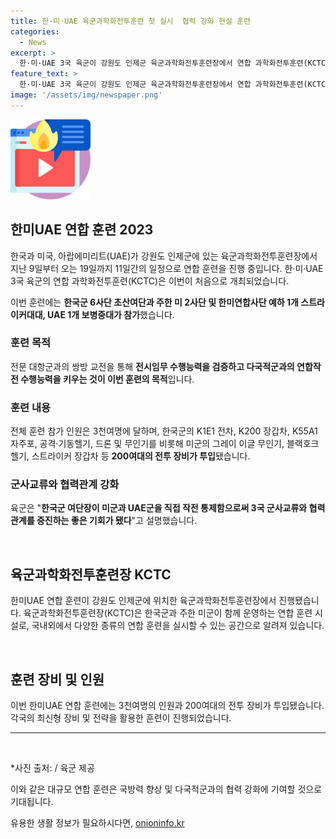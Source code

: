 ```yaml
---
title: 한·미·UAE 육군과학화전투훈련 첫 실시  협력 강화 현실 훈련
categories:
  - News
excerpt: >
  한·미·UAE 3국 육군이 강원도 인제군 육군과학화전투훈련장에서 연합 과학화전투훈련(KCTC)을 진행 중입니다. 이번 훈련은 한·미·UAE 육군의 첫 연합 훈련으로, 11일간의 일정 동안 전문 대항군과의 교전을 통해 전시임무 수행과 다국적군과의 연합작전 수행 능력을 향상시킬 예정입니다. 3천여명이 참가하며, 한국군과 미군, UAE군의 다양한 전투 장비가 투입됐습니다. 이번 훈련을 통해 3국 군사교류와 협력관계가 강화될 것으로 기대됩니다.
feature_text: >
  한·미·UAE 3국 육군이 강원도 인제군 육군과학화전투훈련장에서 연합 과학화전투훈련(KCTC)을 진행 중입니다. 이번 훈련은 한·미·UAE 육군의 첫 연합 훈련으로, 11일간의 일정 동안 전문 대항군과의 교전을 통해 전시임무 수행과 다국적군과의 연합작전 수행 능력을 향상시킬 예정입니다. 3천여명이 참가하며, 한국군과 미군, UAE군의 다양한 전투 장비가 투입됐습니다. 이번 훈련을 통해 3국 군사교류와 협력관계가 강화될 것으로 기대됩니다.
image: '/assets/img/newspaper.png'
---
```


<p><img src="/assets/img/news.png" alt="rentncar 속보" /></p>

<h2 data-ke-size="size26">한미UAE 연합 훈련 2023</h2>

<p>한국과 미국, 아랍에미리트(UAE)가 강원도 인제군에 있는 육군과학화전투훈련장에서 지난 9일부터 오는 19일까지 11일간의 일정으로 연합 훈련을 진행 중입니다. 한·미·UAE 3국 육군의 연합 과학화전투훈련(KCTC)은 이번이 처음으로 개최되었습니다. </p>

<p data-ke-size="size16">이번 훈련에는 <b>한국군 6사단 초산여단과 주한 미 2사단 및 한미연합사단 예하 1개 스트라이커대대, UAE 1개 보병중대가 참가</b>했습니다.</p>

<h3 data-ke-size="size24">훈련 목적</h3>

<p data-ke-size="size16">전문 대항군과의 쌍방 교전을 통해 <b>전시임무 수행능력을 검증하고 다국적군과의 연합작전 수행능력을 키우는 것이 이번 훈련의 목적</b>입니다.</p>

<h3 data-ke-size="size24">훈련 내용</h3>

<p data-ke-size="size16">전체 훈련 참가 인원은 3천여명에 달하며, 한국군의 K1E1 전차, K200 장갑차, K55A1 자주포, 공격·기동헬기, 드론 및 무인기를 비롯해 미군의 그레이 이글 무인기, 블랙호크 헬기, 스트라이커 장갑차 등 <b>200여대의 전투 장비가 투입</b>됐습니다.</p>

<h3 data-ke-size="size24">군사교류와 협력관계 강화</h3>

<p data-ke-size="size16">육군은 "<b>한국군 여단장이 미군과 UAE군을 직접 작전 통제함으로써 3국 군사교류와 협력관계를 증진하는 좋은 기회가 됐다</b>"고 설명했습니다.</p>

<p data-ke-size="size16">&nbsp;</p>

<h2 data-ke-size="size26">육군과학화전투훈련장 KCTC</h2>

<p data-ke-size="size16">한미UAE 연합 훈련이 강원도 인제군에 위치한 육군과학화전투훈련장에서 진행됐습니다. 육군과학화전투훈련장(KCTC)은 한국군과 주한 미군이 함께 운영하는 연합 훈련 시설로, 국내외에서 다양한 종류의 연합 훈련을 실시할 수 있는 공간으로 알려져 있습니다.</p>

<p data-ke-size="size16">&nbsp;</p>

<h2 data-ke-size="size26">훈련 장비 및 인원</h2>

<p data-ke-size="size16">이번 한미UAE 연합 훈련에는 3천여명의 인원과 200여대의 전투 장비가 투입됐습니다. 각국의 최신형 장비 및 전략을 활용한 훈련이 진행되었습니다.</p>

<hr>

<p data-ke-size="size16">&nbsp;</p>

<p>*사진 출처: / 육군 제공</p>

<p>이와 같은 대규모 연합 훈련은 국방력 향상 및 다국적군과의 협력 강화에 기여할 것으로 기대됩니다.</p>
유용한 생활 정보가 필요하시다면, <a href="https://onioninfo.kr" rel="dofollow">onioninfo.kr</a>


